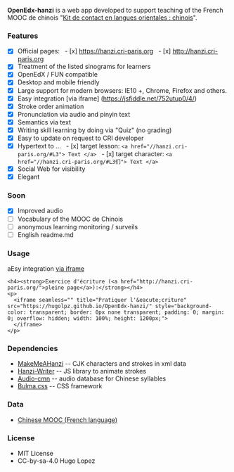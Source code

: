 **OpenEdx-hanzi** is a web app developed to support teaching of the French MOOC de chinois "[Kit de contact en langues orientales : chinois](https://www.fun-mooc.fr/courses/course-v1:Inalco+52004+session02/about)".

### Features
- [x] Official pages:
  - [x] https://hanzi.cri-paris.org
  - [x] http://hanzi.cri-paris.org
- [x] Treatment of the listed sinograms for learners
- [x] OpenEdX / FUN compatible
- [x] Desktop and mobile friendly
- [x] Large support for modern browsers: IE10 +, Chrome, Firefox and others.
- [x] Easy integration [via iframe] (https://jsfiddle.net/752utup0/4/)
- [x] Stroke order animation
- [x] Pronunciation via audio and pinyin text
- [x] Semantics via text
- [x] Writing skill learning by doing via "Quiz" (no grading)
- [x] Easy to update on request to CRI developer
- [x] Hypertext to ...
  - [x] target lesson: `<a href="//hanzi.cri-paris.org/#L3"> Text </a>`
  - [x] target character: `<a href="//hanzi.cri-paris.org/#L3们"> Text </a>`
- [x] Social Web for visibility
- [x] Elegant

### Soon
- [x] Improved audio
- [ ] Vocabulary of the MOOC de Chinois
- [ ] anonymous learning monitoring / surveils
- [ ] English readme.md

### Usage
aEsy integration [via iframe](https://jsfiddle.net/752utup0/4/)

```
<h4><strong>Exercice d'écriture (<a href="http://hanzi.cri-paris.org/">pleine page</a>):</strong></h4>
<p>
  <iframe seamless="" title="Pratiquer l'&eacute;criture" src="https://hugolpz.github.io/OpenEdx-hanzi/" style="background-color: transparent; border: 0px none transparent; padding: 0; margin: 0; overflow: hidden; width: 100%; height: 1200px;">
  </iframe>
</p>
```

### Dependencies
- [MakeMeAHanzi](http://github.com/Skishore/MakeMeAHanzi) -- CJK characters and strokes in xml data
- [Hanzi-Writer](http://github.com/Chanind/Hanzi-Write) -- JS library to animate strokes
- [Audio-cmn](http://github.com/hugolpz/audio-cmn/) -- audio database for Chinese syllables
- [Bulma.css](https://bulma.io/documentation/) -- CSS framework

### Data
* [Chinese MOOC (French language)](https://www.fun-mooc.fr/courses/course-v1:Inalco+52004+session02/about)

### License
- MIT License
- CC-by-sa-4.0 Hugo Lopez
